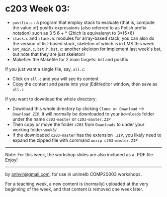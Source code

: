  c203 Week 03:
=======
  * `postfix.c` : a program that employ stack to evaluate (that is, compute the value of) postfix expressions (also referred to as Polish prefix notation) such as 3 5 6 + *   (2hich is equivalenyt to  3*(5+6)   
  * `stack.c` and `stack.h`: modules for array-based stack, you can also do the version of list-based stack, skeleton of which is in LMS this week 
  * `bst_main.c`, `bst.h`, `bst.c`: another skeleton for implement last week's bst, but note that they are just skeleton! 
  * Makefile: the Makefile for 2 main targets: bst and postfix


If you just want a single file, say, `all.c`:
  * Click on `all.c` and you will see its content 
  * Copy the content and paste into your jEdit/editor window, then save as `all.c`

If you want to download the whole directory:
  * Download this whole directory by clicking `Clone or Download` --> `Download ZIP`, it will normally be downloaded to your `Downloads` folder under the name `c203-master` or `c203-master.ZIP`
  * Then copy or move the folder `c203` from `Downloads` to under your working folder `week3/`
  * If the downloaded `c203-master` has the extension `.ZIP`, you likely need to expand the zipped file with command `unzip c203-master.ZIP`
 
-------------------------------------------------------------

Note: For this week, the workshop slides are also included as a .PDF file. Enjoy! 

-------------------------------------------------------------
by anhvir@gmail.com, for use in unimelb COMP20003 workshops.

For a teaching week, a new content is (normally) uploaded at the very beginning of the week, and that content is removed one week later.
